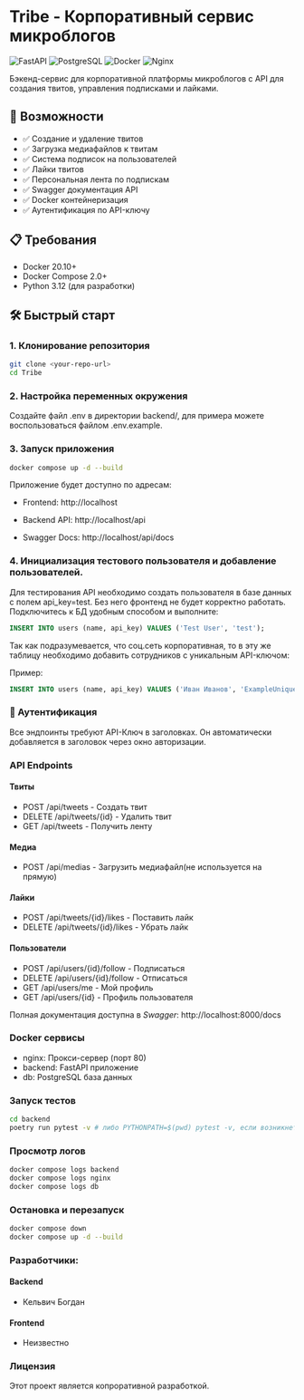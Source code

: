 # Tribe - Корпоративный сервис микроблогов

![FastAPI](https://img.shields.io/badge/FastAPI-005571?style=for-the-badge&logo=fastapi)
![PostgreSQL](https://img.shields.io/badge/PostgreSQL-316192?style=for-the-badge&logo=postgresql&logoColor=white)
![Docker](https://img.shields.io/badge/Docker-2CA5E0?style=for-the-badge&logo=docker&logoColor=white)
![Nginx](https://img.shields.io/badge/Nginx-009639?style=for-the-badge&logo=nginx&logoColor=white)

Бэкенд-сервис для корпоративной платформы микроблогов с API для создания твитов, управления подписками и лайками.

## 🚀 Возможности

- ✅ Создание и удаление твитов
- ✅ Загрузка медиафайлов к твитам
- ✅ Система подписок на пользователей
- ✅ Лайки твитов
- ✅ Персональная лента по подпискам
- ✅ Swagger документация API
- ✅ Docker контейнеризация
- ✅ Аутентификация по API-ключу

## 📋 Требования

- Docker 20.10+
- Docker Compose 2.0+
- Python 3.12 (для разработки)

## 🛠️ Быстрый старт

### 1. Клонирование репозитория

```bash
git clone <your-repo-url>
cd Tribe
```

### 2. Настройка переменных окружения
Создайте файл .env в директории backend/, для примера можете воспользоваться файлом .env.example.

### 3. Запуск приложения

```bash
docker compose up -d --build
```

Приложение будет доступно по адресам:

* Frontend: http://localhost

* Backend API: http://localhost/api

* Swagger Docs: http://localhost/api/docs

### 4. Инициализация тестового пользователя и добавление пользователей.

Для тестирования API необходимо создать пользователя в базе данных с полем api_key=test. Без него фронтенд не будет корректно работать. Подключитесь к БД удобным способом и выполните:

```sql
INSERT INTO users (name, api_key) VALUES ('Test User', 'test');
```

Так как подразумевается, что соц.сеть корпоративная, то в эту же таблицу необходимо добавить сотрудников с уникальным API-ключом:

Пример:
```sql
INSERT INTO users (name, api_key) VALUES ('Иван Иванов', 'ExampleUniqueAP1key');
```

### 🔑 Аутентификация

Все эндпоинты требуют API-Ключ в заголовках. Он автоматически добавляется в заголовок через окно авторизации.

### API Endpoints

#### Твиты
* POST /api/tweets - Создать твит
* DELETE /api/tweets/{id} - Удалить твит
* GET /api/tweets - Получить ленту

#### Медиа
* POST /api/medias - Загрузить медиафайл(не используется на прямую)

#### Лайки
* POST /api/tweets/{id}/likes - Поставить лайк
* DELETE /api/tweets/{id}/likes - Убрать лайк

#### Пользователи
* POST /api/users/{id}/follow - Подписаться
* DELETE /api/users/{id}/follow - Отписаться
* GET /api/users/me - Мой профиль
* GET /api/users/{id} - Профиль пользователя

Полная документация доступна в *Swagger*: http://localhost:8000/docs


### Docker сервисы

* nginx: Прокси-сервер (порт 80)
* backend: FastAPI приложение
* db: PostgreSQL база данных


### Запуск тестов
```bash
cd backend
poetry run pytest -v # либо PYTHONPATH=$(pwd) pytest -v, если возникнет проблема с импортом модуля app
```

### Просмотр логов
```bash
docker compose logs backend
docker compose logs nginx
docker compose logs db
```

### Остановка и перезапуск
```bash
docker compose down
docker compose up -d --build
```

### Разработчики:
#### Backend
* Кельвич Богдан
#### Frontend
* Неизвестно


### Лицензия
Этот проект является копроративной разработкой.
